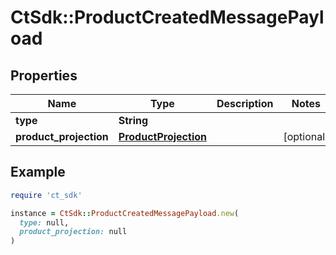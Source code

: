 # CtSdk::ProductCreatedMessagePayload

## Properties

| Name | Type | Description | Notes |
| ---- | ---- | ----------- | ----- |
| **type** | **String** |  |  |
| **product_projection** | [**ProductProjection**](ProductProjection.md) |  | [optional] |

## Example

```ruby
require 'ct_sdk'

instance = CtSdk::ProductCreatedMessagePayload.new(
  type: null,
  product_projection: null
)
```

